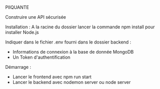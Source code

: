 PIIQUANTE

Construire une API sécurisée

Installation :
A la racine du dossier lancer la commande npm install pour installer Node.js

Indiquer dans le fichier .env fourni dans le dossier backend :

* Informations de connexion à la base de donnée MongoDB
* Un Token d'authentification

Démarrage :

* Lancer le frontend avec npm run start
* Lancer le backend avec nodemon server ou node server